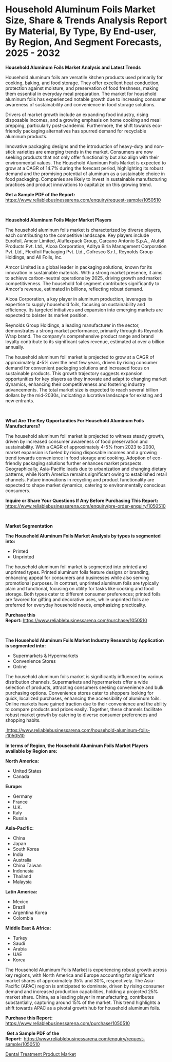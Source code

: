 <p><h1>Household Aluminum Foils Market Size, Share & Trends Analysis Report By Material, By Type, By End-user, By Region, And Segment Forecasts, 2025 - 2032</h1></p><p><strong>Household Aluminum Foils Market Analysis and Latest Trends</strong></p>
<p><p>Household aluminum foils are versatile kitchen products used primarily for cooking, baking, and food storage. They offer excellent heat conduction, protection against moisture, and preservation of food freshness, making them essential in everyday meal preparation. The market for household aluminum foils has experienced notable growth due to increasing consumer awareness of sustainability and convenience in food storage solutions.</p><p>Drivers of market growth include an expanding food industry, rising disposable incomes, and a growing emphasis on home cooking and meal prepping, particularly post-pandemic. Furthermore, the shift towards eco-friendly packaging alternatives has spurred demand for recyclable aluminum products. </p><p>Innovative packaging designs and the introduction of heavy-duty and non-stick varieties are emerging trends in the market. Consumers are now seeking products that not only offer functionality but also align with their environmental values. The Household Aluminum Foils Market is expected to grow at a CAGR of 14.7% during the forecast period, highlighting its robust demand and the promising potential of aluminum as a sustainable choice in food packaging. Companies are likely to invest in sustainable manufacturing practices and product innovations to capitalize on this growing trend.</p></p>
<p><strong>Get a Sample PDF of the Report:&nbsp;</strong> <a href="https://www.reliablebusinessarena.com/enquiry/request-sample/1050510?utm_campaign=3251&utm_medium=2&utm_source=Github&utm_content=ia&utm_term=24032025&utm_id=household-aluminum-foils">https://www.reliablebusinessarena.com/enquiry/request-sample/1050510</a></p>
<p>&nbsp;</p>
<p><strong>Household Aluminum Foils Major Market Players</strong></p>
<p><p>The household aluminum foils market is characterized by diverse players, each contributing to the competitive landscape. Key players include Eurofoil, Amcor Limited, Aluflexpack Group, Carcano Antonio S.p.A., Alufoil Products Pvt. Ltd., Alcoa Corporation, Aditya Birla Management Corporation Pvt. Ltd., Flexifoil Packaging Pvt. Ltd., Cofresco S.r.l., Reynolds Group Holdings, and All Foils, Inc.</p><p>Amcor Limited is a global leader in packaging solutions, known for its innovation in sustainable materials. With a strong market presence, it aims to achieve carbon-neutral operations by 2025, driving growth and market competitiveness. The household foil segment contributes significantly to Amcor's revenue, estimated in billions, reflecting robust demand.</p><p>Alcoa Corporation, a key player in aluminum production, leverages its expertise to supply household foils, focusing on sustainability and efficiency. Its targeted initiatives and expansion into emerging markets are expected to bolster its market position.</p><p>Reynolds Group Holdings, a leading manufacturer in the sector, demonstrates a strong market performance, primarily through its Reynolds Wrap brand. The company's comprehensive product range and brand loyalty contribute to its significant sales revenue, estimated at over a billion annually.</p><p>The household aluminum foil market is projected to grow at a CAGR of approximately 4-5% over the next few years, driven by rising consumer demand for convenient packaging solutions and increased focus on sustainable products. This growth trajectory suggests expansion opportunities for key players as they innovate and adapt to changing market dynamics, enhancing their competitiveness and fostering industry advancements. The total market size is expected to reach several billion dollars by the mid-2030s, indicating a lucrative landscape for existing and new entrants.</p></p>
<p>&nbsp;</p>
<p><strong>What Are The Key Opportunities For Household Aluminum Foils Manufacturers?</strong></p>
<p><p>The household aluminum foil market is projected to witness steady growth, driven by increased consumer awareness of food preservation and sustainability. With a CAGR of approximately 4-5% from 2023 to 2030, market expansion is fueled by rising disposable incomes and a growing trend towards convenience in food storage and cooking. Adoption of eco-friendly packaging solutions further enhances market prospects. Geographically, Asia-Pacific leads due to urbanization and changing dietary patterns, while North America remains significant owing to established retail channels. Future innovations in recycling and product functionality are expected to shape market dynamics, catering to environmentally conscious consumers.</p></p>
<p><strong>Inquire or Share Your Questions If Any Before Purchasing This Report:</strong> <a href="https://www.reliablebusinessarena.com/enquiry/pre-order-enquiry/1050510?utm_campaign=3251&utm_medium=2&utm_source=Github&utm_content=ia&utm_term=24032025&utm_id=household-aluminum-foils">https://www.reliablebusinessarena.com/enquiry/pre-order-enquiry/1050510</a></p>
<p>&nbsp;</p>
<p><strong>Market Segmentation</strong></p>
<p><strong>The Household Aluminum Foils Market Analysis by types is segmented into:</strong></p>
<p><ul><li>Printed</li><li>Unprinted</li></ul></p>
<p><p>The household aluminum foil market is segmented into printed and unprinted types. Printed aluminum foils feature designs or branding, enhancing appeal for consumers and businesses while also serving promotional purposes. In contrast, unprinted aluminum foils are typically plain and functional, focusing on utility for tasks like cooking and food storage. Both types cater to different consumer preferences; printed foils are favored for gifting and decorative uses, while unprinted foils are preferred for everyday household needs, emphasizing practicality.</p></p>
<p><strong>Purchase this Report:&nbsp;</strong><a href="https://www.reliablebusinessarena.com/purchase/1050510?utm_campaign=3251&utm_medium=2&utm_source=Github&utm_content=ia&utm_term=24032025&utm_id=household-aluminum-foils">https://www.reliablebusinessarena.com/purchase/1050510</a></p>
<p>&nbsp;</p>
<p><strong>The Household Aluminum Foils Market Industry Research by Application is segmented into:</strong></p>
<p><ul><li>Supermarkets & Hypermarkets</li><li>Convenience Stores</li><li>Online</li></ul></p>
<p><p>The household aluminum foils market is significantly influenced by various distribution channels. Supermarkets and hypermarkets offer a wide selection of products, attracting consumers seeking convenience and bulk purchasing options. Convenience stores cater to shoppers looking for quick, localized purchases, enhancing the accessibility of aluminum foils. Online markets have gained traction due to their convenience and the ability to compare products and prices easily. Together, these channels facilitate robust market growth by catering to diverse consumer preferences and shopping habits.</p></p>
<p><a href="https://www.reliablebusinessarena.com/household-aluminum-foils-r1050510?utm_campaign=3251&utm_medium=2&utm_source=Github&utm_content=ia&utm_term=24032025&utm_id=household-aluminum-foils">&nbsp;https://www.reliablebusinessarena.com/household-aluminum-foils-r1050510</a></p>
<p><strong>In terms of Region, the Household Aluminum Foils Market Players available by Region are:</strong></p>
<p>
    <p> <strong> North America: </strong>
        <ul>
            <li>United States</li>
            <li>Canada</li>
        </ul>
        </p> 
    <p> <strong> Europe: </strong>
        <ul>
            <li>Germany</li>
            <li>France</li>
            <li>U.K.</li>
            <li>Italy</li>
            <li>Russia</li>
        </ul>
        </p> 
    <p> <strong> Asia-Pacific: </strong>
        <ul>
            <li>China</li>
            <li>Japan</li>
            <li>South Korea</li>
            <li>India</li>
            <li>Australia</li>
            <li>China Taiwan</li>
            <li>Indonesia</li>
            <li>Thailand</li>
            <li>Malaysia</li>
        </ul>
        </p> 
    <p> <strong> Latin America: </strong>
        <ul>
            <li>Mexico</li>
            <li>Brazil</li>
            <li>Argentina Korea</li>
            <li>Colombia</li>
        </ul>
        </p> 
    <p> <strong> Middle East & Africa: </strong>
        <ul>
            <li>Turkey</li>
            <li>Saudi</li>
            <li>Arabia</li>
            <li>UAE</li>
            <li>Korea</li>
        </ul>
    </p>
    </p>
<p><p>The Household Aluminum Foils Market is experiencing robust growth across key regions, with North America and Europe accounting for significant market shares of approximately 35% and 30%, respectively. The Asia-Pacific (APAC) region is anticipated to dominate, driven by rising consumer demand and increased production capabilities, holding a projected 25% market share. China, as a leading player in manufacturing, contributes substantially, capturing around 15% of the market. This trend highlights a shift towards APAC as a pivotal growth hub for household aluminum foils.</p></p>
<p><strong>Purchase this Report: </strong><a href="https://www.reliablebusinessarena.com/purchase/1050510?utm_campaign=3251&utm_medium=2&utm_source=Github&utm_content=ia&utm_term=24032025&utm_id=household-aluminum-foils">https://www.reliablebusinessarena.com/purchase/1050510</a></p>
<p>&nbsp;<strong>Get a Sample PDF of the Report:&nbsp;&nbsp;</strong><a href="https://www.reliablebusinessarena.com/enquiry/request-sample/1050510?utm_campaign=3251&utm_medium=2&utm_source=Github&utm_content=ia&utm_term=24032025&utm_id=household-aluminum-foils">https://www.reliablebusinessarena.com/enquiry/request-sample/1050510</a></p>
<p><strong></strong></p>
<p><p><a href="https://github.com/maseykokosq1/Market-Research-Report-List-1/blob/main/dental-treatment-product-market.md?utm_campaign=3251&utm_medium=2&utm_source=Github&utm_content=ia&utm_term=24032025&utm_id=household-aluminum-foils">Dental Treatment Product Market</a></p></p>